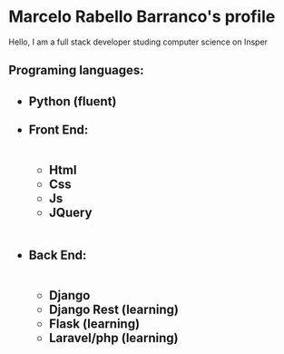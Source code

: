 # Marcelo Rabello Barranco's profile

<p>Hello, I am a full stack developer studing computer science on Insper</p>

<h2> Programing languages: <h2>
<ul>
<li> Python (fluent) </li><br>
<li> Front End: </li>
<ul><br>
<li> Html </li>
<li> Css </li>
<li> Js </li>
<li> JQuery </li>
</ul><br><br>
<li> Back End: </li>
<ul><br>
<li> Django </li>
<li> Django Rest (learning) </li>
<li> Flask (learning) </li>
<li> Laravel/php (learning) </li>
</ul>
</ul>
